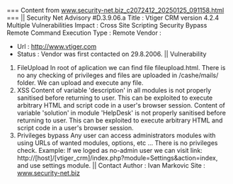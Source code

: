 === Content from www.security-net.biz_c2072412_20250125_091158.html ===
|| Security Net Advisory #D.3.9.06.a
Title : Vtiger CRM version 4.2.4 Multiple Vulnerabilities
Impact : Cross Site Scripting
Security Bypass
Remote Command Execution
Type : Remote
Vendor :
- Url : http://www.vtiger.com
- Status : Vendor was first contacted on 29.8.2006.
|| Vulnerability
1. FileUpload
In root of aplication we can find file fileupload.html.
There is no any checking of privileges and files are uploaded in
/cashe/mails/ folder. We can upload and execute any file.
2. XSS
Content of variable 'description' in all modules is not properly
sanitised before returning to user. This can be exploited to
execute arbitrary HTML and script code in a user's browser session.
Content of variable 'solution' in module 'HelpDesk' is not properly
sanitised before returning to user. This can be exploited to
execute arbitrary HTML and script code in a user's browser session.
3. Privileges bypass
Any user can access administrators modules with using URLs of wanted
modules, options, etc ... There is no privileges check.
Example:
If we loged as no-admin user we can visit link:
http://[host]/[vtiger\_crm]/index.php?module=Settings&action=index,
and use settings module.
|| Contact
Author : Ivan Markovic
Site : www.security-net.biz
